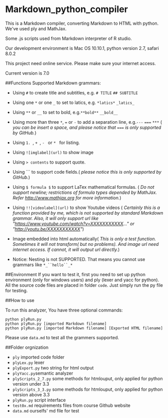 Markdown_python_compiler
========================

This is a Markdown compiler, converting Markdown to HTML with python. We've used ply and MathJax.

Some .js scripts used from Markdown interpreter of R studio.

Our development environment is Mac OS 10.10.1, python version 2.7, safari 8.0.2

This project need online service. Please make sure your internet access.

Current version is 7.0

##Functions
Supported Markdown grammars:
+ Using `#` to create title and subtitles, e.g. `# TITLE` `## SUBTITLE`
+ Using one `*` or one `_` to set to latics, e.g. `*latics*` `_latics_`
+ Using `**` or `__` to set to bold, e.g.`**bold**` `__bold__`
+ Using more than three `*`, `=` or `-` to add a separation line, e.g.`---` `===` `***`
  ( *you can be insert a space, and please notice that `===` is only supported by GitHub.*)
+ Using `1. `, `+ `, `- ` or `* ` for listing.
+ Using `![imglabel](url)` to show image
+ Using `> contents` to support quote.
+ Using ``` to support code fields.( *please notice this is only supported by GitHub.*)
+ Using `$ formula $` to support LaTex mathematical formulas. ( *Do not support newline; restrictions of formula types depended by MathJax. Refer http://www.mathjax.org for more information.*)
+ Using `!![videolabel](url)` to show Youtube videos ( *Certainly this is a function provided by me, which is not supported by standard Markdown grammar. Also, it will only support url like "https://www.youtube.com/watch?v=XXXXXXXXXXX..." or "http://youtu.be/XXXXXXXXXXX"*)

+ Image embedded into html automatically( *This is only a test function. Sometimes it will not transform( but no problems). And image url need internet access. If cannot, it will output url directly.*)

+ Notice: Nesting is not SUPPORTED. That means you cannot use grammars like `*_``hello``_*`


##Environment
If you want to test it, first you need to set up python environment (only for windows users) and ply (lexer and yacc for python).
All the source code files are placed in folder `code`. Just simply run the py file for testing.

##How to use

To run this analyzer, You have three optional commands:
```
python plyRun.py
python plyRun.py [imported Markdown filename]
python plyRun.py [imported Markdown filename] [Exported HTML filename]
```

Please use `data.md` to test all the grammers supported.

##Folder orgnization
+ `ply` imported code folder
+ `plyLex.py` lexer
+ `plyExport.py` two string for html output
+ `plyYacc.py`semantic analyzer
+ `plyScripts_2_7.py` some methods for htmlouput, only applied for python version under 3.3
+ `plyScripts_3_3.py` some methods for htmlouput, only applied for python version above 3.3
+ `plyRun.py` script interface
+ `test0x.md` requirements files from course Github website
+ `data.md` ourselfs' md file for test
